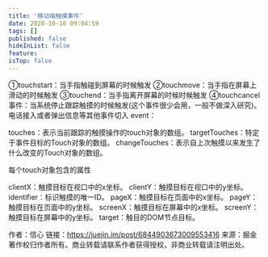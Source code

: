 ```yaml
---
title: '移动端触摸事件'
date: 2020-10-16 09:04:59
tags: []
published: false
hideInList: false
feature: 
isTop: false
---
```

①touchstart：当手指触碰到屏幕的时候触发
②touchmove：当手指在屏幕上滑动的时候触发
③touchend：当手指离开屏幕的时候时候触发
④touchcancel事件：当系统停止跟踪触摸的时候触发(这个事件很少会用，一般不做深入研究)。 电话接入或者弹出信息等其他事件切入
event：

touches：表示当前跟踪的触摸操作的touch对象的数组。
targetTouches：特定于事件目标的Touch对象的数组。
changeTouches：表示自上次触摸以来发生了什么改变的Touch对象的数组。

每个touch对象包含的属性

clientX：触摸目标在视口中的x坐标。
clientY：触摸目标在视口中的y坐标。
identifier：标识触摸的唯一ID。
pageX：触摸目标在页面中的x坐标。
pageY：触摸目标在页面中的y坐标。
screenX：触摸目标在屏幕中的x坐标。
screenY：触摸目标在屏幕中的y坐标。
target：触目的DOM节点目标。

作者：信心
链接：https://juejin.im/post/6844903673009553416
来源：掘金
著作权归作者所有。商业转载请联系作者获得授权，非商业转载请注明出处。